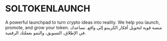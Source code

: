 # SOLTOKENLAUNCH
A powerful launchpad to turn crypto ideas into reality. We help you launch, promote, and grow your token.  منصة قوية لتحويل أفكار الكريبتو إلى واقع. نساعدك في الإطلاق، التسويق، والنمو بعملتك الرقمية.
